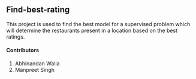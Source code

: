 ## Find-best-rating
This project is used to find the best model for a supervised problem which will determine the restaurants present in a location based on the best ratings.

#### Contributors
1. Abhinandan Walia
2. Manpreet Singh

